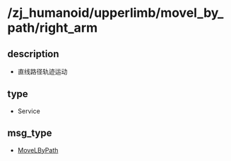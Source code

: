 # /zj_humanoid/upperlimb/movel_by_path/right_arm

## description
- 直线路径轨迹运动

## type
- Service

## msg_type
- [MoveLByPath](../../../../../zj_humanoid_types.md#MoveLByPath)

